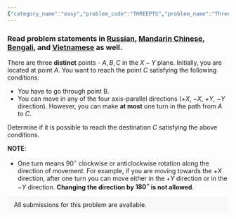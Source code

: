 ```yaml
---
{"category_name":"easy","problem_code":"THREEPTS","problem_name":"Three Points","problemComponents":{"constraints":"- $1 \\leq T \\leq 2 \\cdot 10^5$\n- $-10^9 \\leq X_A, Y_A, X_B, Y_B, X_C, Y_C \\leq 10^9$\n- Three points are pairwise distinct","constraintsState":true,"subtasks":"- 30 points : $1 \\leq R \\leq 10000$\n- 70 points : $1 \\leq R \\leq 10^9$\n","subtasksState":false,"inputFormat":"- The first line of input contains a single integer $T$ denoting the number of test cases. The description of $T$ test cases follows.\n- The first line of each test case contains two space-separated integers $X_A, Y_A$, denoting the coordinates of the starting point $A$.\n- The second line of each test case contains two space-separated integers $X_B, Y_B$, denoting the coordinates of the point $B$.\n- The third line of each test case contains two space-separated integers $X_C, Y_C$, denoting the coordinates of the finishing point $C$.\n","inputFormatState":true,"outputFormat":"For each test case, print a single line containing one string - `\u0022YES\u0022`(without quotes) if it is possible to reach the finishing point satisfying the above conditions, otherwise print `\u0022NO\u0022`(without quotes).","outputFormatState":true,"sampleTestCases":{"0":{"id":1,"input":"4\n1 1\n1 3\n3 3\n0 0\n2 2\n3 4\n5 2\n3 2\n1 2\n1 1\n-1 1\n10000 10000\n","output":"YES\nNO\nYES\nNO","explanation":"- **Test case $1$:**  You start moving in the $+Y$ direction from $A = (1, 1)$, after two-unit steps you reach the point $B = (1, 3)$. Then you make a clockwise turn at point $B$ and start moving towards the $+X$ direction. After two-unit steps, you reach the finishing point $C = (3, 3)$.\n\n- **Test case $2$:**  There is no possible way to reach the finishing point $C$ satisfying the above conditions. You have to make at least two turns in the path.\n\n- **Test case $3$:**  You start moving in the $-X$ direction from $A = (5, 2)$ . After 4 unit steps, you reach the finish point $C = (1, 2)$. In the path from $A$ to $C$, you go through the point $B = (3,2)$ and don\u0027t make any turn.","isDeleted":false}}},"video_editorial_url":"https://youtu.be/MXW1HQHXEOM","languages_supported":{"0":"CPP14","1":"C","2":"JAVA","3":"PYTH 3.6","4":"CPP17","5":"PYTH","6":"PYP3","7":"CS2","8":"ADA","9":"PYPY","10":"TEXT","11":"PAS fpc","12":"NODEJS","13":"RUBY","14":"PHP","15":"GO","16":"HASK","17":"TCL","18":"PERL","19":"SCALA","20":"LUA","21":"kotlin","22":"BASH","23":"JS","24":"LISP sbcl","25":"rust","26":"PAS gpc","27":"BF","28":"CLOJ","29":"R","30":"D","31":"CAML","32":"FORT","33":"ASM","34":"swift","35":"FS","36":"WSPC","37":"LISP clisp","38":"SQL","39":"SCM guile","40":"PERL6","41":"ERL","42":"CLPS","43":"ICK","44":"NICE","45":"PRLG","46":"ICON","47":"COB","48":"SCM chicken","49":"PIKE","50":"SCM qobi","51":"ST","52":"SQLQ","53":"NEM"},"max_timelimit":1,"source_sizelimit":50000,"problem_author":"soumyadeep_21","problem_tester":"","date_added":"20-07-2021","tags":{"0":"observation","1":"observation","2":"simple","3":"simple","4":"soumyadeep_21","5":"start8","6":"start8"},"problem_difficulty_level":"Unavailable","best_tag":"","editorial_url":"https://discuss.codechef.com/problems/THREEPTS","time":{"view_start_date":1629124200,"submit_start_date":1629124200,"visible_start_date":1629124200,"end_date":1735669800},"is_direct_submittable":false,"problemDiscussURL":"https://discuss.codechef.com/search?q=THREEPTS","is_proctored":false,"visitedContests":{},"layout":"problem"}
---
```

### Read problem statements in [Russian](https://www.codechef.com/download/translated/START8/russian/THREEPTS.pdf), [Mandarin Chinese](https://www.codechef.com/download/translated/START8/mandarin/THREEPTS.pdf), [Bengali](https://www.codechef.com/download/translated/START8/bengali/THREEPTS.pdf), and [Vietnamese](https://www.codechef.com/download/translated/START8/vietnamese/THREEPTS.pdf) as well.

There are three **distinct** points - $A, B, C$ in the $X-Y$ plane. Initially, you are located at point $A$. You want to reach the point $C$ satisfying the following conditions:
- You have to go through point B. 
- You can move in any of the four axis-parallel directions ($+X$, $-X$, $+Y$, $-Y$ direction). However, you can make **at most** one turn in the path from $A$ to $C$. 

Determine if it is possible to reach the destination $C$ satisfying the above conditions.

**NOTE**:  
- One turn means $90 ^ \circ$  clockwise or anticlockwise rotation along the direction of movement. For example, if you are moving towards the $+X$ direction, after one turn you can move either in the $+Y$ direction or in the $-Y$ direction. **Changing the direction by $180 ^ \circ$ is not allowed**.


<aside style='background: #f8f8f8;padding: 10px 15px;'><div>All submissions for this problem are available.</div></aside>